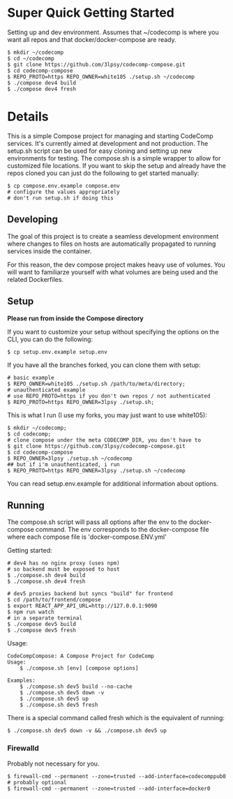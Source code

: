 # Super Quick Getting Started

Setting up and dev environment. Assumes that ~/codecomp is where you want all repos and that docker/docker-compose are ready.

```
$ mkdir ~/codecomp
$ cd ~/codecomp
$ git clone https://github.com/3lpsy/codecomp-compose.git
$ cd codecomp-compose
$ REPO_PROTO=https REPO_OWNER=white105 ./setup.sh ~/codecomp
$ ./compose dev4 build
$ ./compose dev4 fresh
```

# Details

This is a simple Compose project for managing and starting CodeComp services. It's currently aimed at development and not production. The setup.sh script can be used for easy cloning and setting up new environments for testing. The compose.sh is a simple wrapper to allow for customized file locations. If you want to skip the setup and already have the repos cloned you can just do the following to get started manually:

```
$ cp compose.env.example compose.env
# configure the values appropriately
# don't run setup.sh if doing this
```

## Developing

The goal of this project is to create a seamless development environment where changes to files on hosts are automatically propagated to running services inside the container.

For this reason, the dev compose project makes heavy use of volumes. You will want to familiarze yourself with what volumes are being used and the related Dockerfiles.

## Setup

**Please run from inside the Compose directory**

If you want to customize your setup without specifying the options on the CLI, you can do the following:

```
$ cp setup.env.example setup.env
```

If you have all the branches forked, you can clone them with setup:

```
# basic example
$ REPO_OWNER=white105 ./setup.sh /path/to/meta/directory;
# unauthenticated example
# use REPO_PROTO=https if you don't own repos / not authenticated
$ REPO_PROTO=https REPO_OWNER=3lpsy ./setup.sh;
```

This is what I run (I use my forks, you may just want to use white105):

```
$ mkdir ~/codecomp;
$ cd codecomp;
# clone compose under the meta CODECOMP_DIR, you don't have to
$ git clone https://github.com/3lpsy/codecomp-compose.git
$ cd codecomp-compose
$ REPO_OWNER=3lpsy ./setup.sh ~/codecomp
## but if i'm unauthenticated, i run
$ REPO_PROTO=https REPO_OWNER=3lpsy ./setup.sh ~/codecomp
```

You can read setup.env.example for additional information about options.

## Running

The compose.sh script will pass all options after the env to the docker-compose command. The env corresponds to the docker-compose file where each compose file is 'docker-compose.ENV.yml'

Getting started:

```
# dev4 has no nginx proxy (uses npm)
# so backend must be exposed to host
$ ./compose.sh dev4 build
$ ./compose.sh dev4 fresh

# dev5 proxies backend but syncs "build" for frontend
$ cd /path/to/frontend/compose
$ export REACT_APP_API_URL=http://127.0.0.1:9090
$ npm run watch
# in a separate terminal
$ ./compose dev5 build
$ ./compose dev5 fresh
```

Usage:

```
CodeCompCompose: A Compose Project for CodeComp
Usage:
    $ ./compose.sh [env] [compose options]

Examples:
    $ ./compose.sh dev5 build --no-cache
    $ ./compose.sh dev5 down -v
    $ ./compose.sh dev5 up
    $ ./compose.sh dev5 fresh
```

There is a special command called fresh which is the equivalent of running:

```
$ ./compose.sh dev5 down -v && ./compose.sh dev5 up
```

### Firewalld

Probably not necessary for you.

```
$ firewall-cmd --permanent --zone=trusted --add-interface=codecomppub0
# probably optional
$ firewall-cmd --permanent --zone=trusted --add-interface=docker0
```
